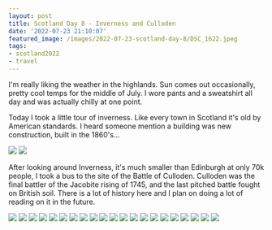 ```yaml
---
layout: post
title: Scotland Day 8 - Inverness and Culloden
date: '2022-07-23 21:10:07'
featured_image: /images/2022-07-23-scotland-day-8/DSC_1622.jpeg
tags:
- scotland2022
- travel
---
```


I'm really liking the weather in the highlands. Sun comes out occasionally, pretty cool temps for the middle of July. I wore pants and a sweatshirt all day and was actually chilly at one point.

Today I took a little tour of inverness. Like every town in Scotland it's old by American standards. I heard someone mention a building was new construction, built in the 1860's...

<div class="gallery" data-columns="2">
	<img src="/images/2022-07-23-scotland-day-8/DSC_1561.jpeg">
	<img src="/images/2022-07-23-scotland-day-8/DSC_1605.jpeg">
</div>

After looking around Inverness, it's much smaller than Edinburgh at only 70k people, I took a bus to the site of the Battle of Culloden. Culloden was the final battler of the Jacobite rising of 1745, and the last pitched battle fought on British soil. There is a lot of history here and I plan on doing a lot of reading on it in the future.

<div class="gallery">
	<img src="/images/2022-07-23-scotland-day-8/DSC_1623.jpeg">
	<img src="/images/2022-07-23-scotland-day-8/DSC_1640.jpeg">
	<img src="/images/2022-07-23-scotland-day-8/DSC_1650.jpeg">
	<img src="/images/2022-07-23-scotland-day-8/DSC_1664.jpeg">
	<img src="/images/2022-07-23-scotland-day-8/DSC_1666.jpeg">
	<img src="/images/2022-07-23-scotland-day-8/DSC_1668.jpeg">
	<img src="/images/2022-07-23-scotland-day-8/DSC_1672.jpeg">
	<img src="/images/2022-07-23-scotland-day-8/DSC_1676.jpeg">
	<img src="/images/2022-07-23-scotland-day-8/DSC_1677.jpeg">
	<img src="/images/2022-07-23-scotland-day-8/DSC_1683.jpeg">
	<img src="/images/2022-07-23-scotland-day-8/DSC_1687.jpeg">
	<img src="/images/2022-07-23-scotland-day-8/DSC_1692.jpeg">
	<img src="/images/2022-07-23-scotland-day-8/DSC_1696.jpeg">
	<img src="/images/2022-07-23-scotland-day-8/DSC_1700.jpeg">
	<img src="/images/2022-07-23-scotland-day-8/DSC_1703.jpeg">
	<img src="/images/2022-07-23-scotland-day-8/DSC_1705.jpeg">
	<img src="/images/2022-07-23-scotland-day-8/DSC_1713.jpeg">
	<img src="/images/2022-07-23-scotland-day-8/DSC_1719.jpeg">
	<img src="/images/2022-07-23-scotland-day-8/DSC_1723.jpeg">
	<img src="/images/2022-07-23-scotland-day-8/DSC_1727.jpeg">
	<img src="/images/2022-07-23-scotland-day-8/DSC_1732.jpeg">
</div>